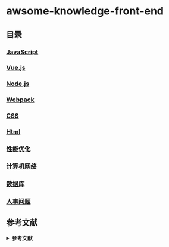# awsome-knowledge-front-end
## 目录
### [JavaScript](https://github.com/awsome-knowledge/awsome-knowledge-front-end/tree/master/javascript#awsome-knowledge-front-end)
### [Vue.js](https://github.com/awsome-knowledge/awsome-knowledge-front-end/tree/master/vue#awsome-knowledge-front-end)
### [Node.js](https://github.com/awsome-knowledge/awsome-knowledge-front-end/tree/master/node#awsome-knowledge-front-end)
### [Webpack](https://github.com/awsome-knowledge/awsome-knowledge-front-end/tree/master/webpack#awsome-knowledge-front-end)
### [CSS](https://github.com/awsome-knowledge/awsome-knowledge-front-end/tree/master/css#awsome-knowledge-front-end)
### [Html](https://github.com/awsome-knowledge/awsome-knowledge-front-end/tree/master/html#awsome-knowledge-front-end)
### [性能优化](https://github.com/awsome-knowledge/awsome-knowledge-front-end/tree/master/optimize#awsome-knowledge-front-end)
### [计算机网络](https://github.com/awsome-knowledge/awsome-knowledge-front-end/tree/master/network#awsome-knowledge-front-end)
### [数据库](https://github.com/awsome-knowledge/awsome-knowledge-front-end/tree/master/database#awsome-knowledge-front-end)
### [人事问题](https://github.com/awsome-knowledge/awsome-knowledge-front-end/tree/master/hr#awsome-knowledge-front-end)

## 参考文献

<details><summary><b>参考文献</b></summary>

[最全的 Vue 面试题+详解答案](https://juejin.cn/post/6961222829979697165#heading-0)

[最全的手写JS面试题](https://juejin.cn/post/6968713283884974088#heading-21)


[awesome-coding-js](http://www.conardli.top/docs/JavaScript/)

[sudheerj/vuejs-interview-questions](https://github.com/sudheerj/vuejs-interview-questions)

[lydiahallie/javascript-questions](https://github.com/lydiahallie/javascript-questions)

[CyC2018/CS-Notes](https://github.com/CyC2018/CS-Notes)

[Snailclimb/JavaGuide](https://github.com/Snailclimb/JavaGuide)

[h5bp/Front-end-Developer-Interview-Questions](https://github.com/h5bp/Front-end-Developer-Interview-Questions)

[MaximAbramchuck/awesome-interview-questions](https://github.com/MaximAbramchuck/awesome-interview-questions)

[imhuay/Algorithm_Interview_Notes-Chinese](https://github.com/imhuay/Algorithm_Interview_Notes-Chinese)

[yangshun / front-end-interview-handbook](https://github.com/yangshun/front-end-interview-handbook)

[InterviewMap / CS-Interview-Knowledge-Map](https://github.com/InterviewMap/CS-Interview-Knowledge-Map)

[ElemeFE/node-interview](https://github.com/ElemeFE/node-interview)

[Advanced-Frontend / Daily-Interview-Question](https://github.com/Advanced-Frontend/Daily-Interview-Question)

[30-seconds/30-seconds-of-interviews](https://github.com/30-seconds/30-seconds-of-interviews)

[helloqingfeng/Awsome-Front-End-learning-resource](https://github.com/helloqingfeng/Awsome-Front-End-learning-resource)

[khan4019/front-end-Interview-Questions](https://github.com/khan4019/front-end-Interview-Questions)

[webproblem/learning-article](https://github.com/webproblem/learning-article)

[这里有一份 JavaScript 高级面试题，请来回答](http://www.imooc.com/article/23647)

[一年半经验，百度、有赞、阿里前端面试总结](https://juejin.im/post/5befeb5051882511a8527dbe)

[前端面试题（2019篇）附答案](http://bbs.itheima.com/thread-468297-1-1.html)

[阿里、网易、滴滴共十次前端面试碰到的问题](https://juejin.im/post/59316e682f301e0058378558)

[[↑] 回到顶部](#awsome-knowledge-front-end)

</details>
